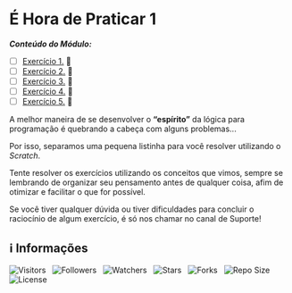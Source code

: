 <!-- Título -->
# É Hora de Praticar 1

***Conteúdo do Módulo:***

* [ ] [Exercício 1.](https://github.com/Devsgeeknerd/cla-exe-1-hor-pra-1-log-par-pro-com-bas) &#128679;
* [ ] [Exercício 2.](https://github.com/Devsgeeknerd/cla-exe-2-hor-pra-1-log-par-pro-com-bas) &#128679;
* [ ] [Exercício 3.](https://github.com/Devsgeeknerd/cla-exe-3-hor-pra-1-log-par-pro-com-bas) &#128679;
* [ ] [Exercício 4.](https://github.com/Devsgeeknerd/cla-exe-4-hor-pra-1-log-par-pro-com-bas) &#128679;
* [ ] [Exercício 5.](https://github.com/Devsgeeknerd/cla-exe-5-hor-pra-1-log-par-pro-com-bas) &#128679;

A melhor maneira de se desenvolver o **“espírito”** da lógica para programação é quebrando a cabeça com alguns problemas...

Por isso, separamos uma pequena listinha para você resolver utilizando o *Scratch*.

Tente resolver os exercícios utilizando os conceitos que vimos, sempre se lembrando de organizar seu pensamento antes de qualquer coisa, afim de otimizar e facilitar o que for possível.

Se você tiver qualquer dúvida ou tiver dificuldades para concluir o raciocínio de algum exercício, é só nos chamar no canal de Suporte!

<!-- Informações -->
## &#8505; Informações

![Visitors](https://api.visitorbadge.io/api/visitors?path=Devsgeeknerd%2Fmod-hor-pra-1-log-par-pro-com-base&label=Visitantes&labelColor=%23700070&labelStyle=none&countColor=%23000fff&style=plastic&color=%23ffffff "Total de Visitantes")
&nbsp;
![Followers](https://img.shields.io/github/followers/Devsgeeknerd?style=p&label=Seguidores&labelColor=800080&color=000fff "Total de Seguidores")
&nbsp;
![Watchers](https://img.shields.io/github/watchers/Devsgeeknerd/mod-hor-pra-1-log-par-pro-com-base?style=p&label=Observadores&labelColor=800080&color=000fff "Total de Observadores")
&nbsp;
![Stars](https://img.shields.io/github/stars/Devsgeeknerd/mod-hor-pra-1-log-par-pro-com-base?style=p&label=Estrelas&labelColor=800080&color=000fff "Total de Estrelas")
&nbsp;
![Forks](https://img.shields.io/github/forks/Devsgeeknerd/mod-hor-pra-1-log-par-pro-com-base?style=p&label=Bifurcações&labelColor=800080&color=000fff "Total de Bifurcações")
&nbsp;
![Repo Size](https://img.shields.io/github/repo-size/Devsgeeknerd/mod-hor-pra-1-log-par-pro-com-base?style=p&label=Tamanho&labelColor=800080&color=000fff "Tamanho do Repositório")
&nbsp;
![License](https://img.shields.io/github/license/Devsgeeknerd/mod-hor-pra-1-log-par-pro-com-base?style=p&label=Licença&labelColor=800080&color=000fff "Licença do Repositório")
